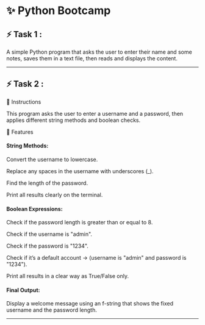 # ✨ Python Bootcamp


## ⚡ Task 1 :
A simple Python program that asks the user to enter their name and some notes, 
saves them in a text file, then reads and displays the content.


---

## ⚡ Task 2 :
📌 Instructions

This program asks the user to enter a username and a password, then applies different string methods and boolean checks.

🔧 Features

#### String Methods:

Convert the username to lowercase.

Replace any spaces in the username with underscores (_).

Find the length of the password.

Print all results clearly on the terminal.

#### Boolean Expressions:

Check if the password length is greater than or equal to 8.

Check if the username is "admin".

Check if the password is "1234".

Check if it’s a default account → (username is "admin" and password is "1234").

Print all results in a clear way as True/False only.

#### Final Output:
Display a welcome message using an f-string that shows the fixed username and the password length.

---
